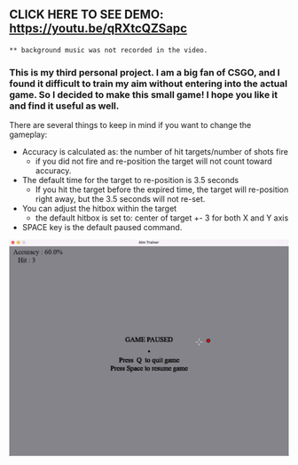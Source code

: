 ## CLICK HERE TO SEE DEMO: https://youtu.be/qRXtcQZSapc
    ** background music was not recorded in the video. 
    
### This is my third personal project. I am a big fan of CSGO, and I found it difficult to train my aim without entering into the actual game. So I decided to make this small game! I hope you like it and find it useful as well.

There are several things to keep in mind if you want to change the gameplay: 
<br />
 * Accuracy is calculated as: the number of hit targets/number of shots fire
    - if you did not fire and re-position the target will not count toward accuracy.
 * The default time for the target to re-position is 3.5 seconds
    - If you hit the target before the expired time, the target will re-position right away, but the 3.5 seconds will not re-set.
 * You can adjust the hitbox within the target
    - the default hitbox is set to: center of target +- 3 for both X and Y axis
 * SPACE key is the default paused command.

<img src="screen_shots/screenshot_1.png" width="600">
